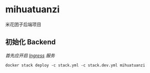 # mihuatuanzi
米花团子后端项目

## 初始化 Backend
_首先应开启 [Ingress](https://github.com/mihuatuanzi/ingress/blob/main/README.md) 服务_
```shell
docker stack deploy -c stack.yml -c stack.dev.yml mihuatuanzi
```
